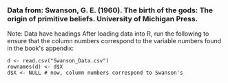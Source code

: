 ### Data from: Swanson, G. E. (1960). The birth of the gods: The origin of primitive beliefs. University of Michigan Press.

Note: Data have headings
After loading data into R, run the following to ensure that the column numbers correspond to the variable numbers found in the book's appendix:

`d <- read.csv("Swanson_Data.csv")`\
`rownames(d) <- d$X`\
`d$X <- NULL # now, column numbers correspond to Swanson's`
